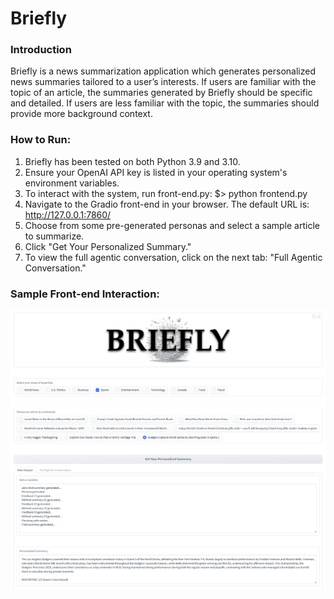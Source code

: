 # Briefly

### Introduction

Briefly is a news summarization application which generates personalized news summaries tailored to a user’s interests. If users are familiar with the topic of an article, the summaries generated by Briefly should be specific and detailed. If users are less familiar with the topic, the summaries should provide more background context.

### How to Run:

1. Briefly has been tested on both Python 3.9 and 3.10.
2. Ensure your OpenAI API key is listed in your operating system's environment variables.
3. To interact with the system, run front-end.py:  $> python frontend.py
4. Navigate to the Gradio front-end in your browser. The default URL is: http://127.0.0.1:7860/
5. Choose from some pre-generated personas and select a sample article to summarize.
6. Click "Get Your Personalized Summary."
7. To view the full agentic conversation, click on the next tab: "Full Agentic Conversation."

### Sample Front-end Interaction:

![sample_output.png](assets%2Fsample_output.png)